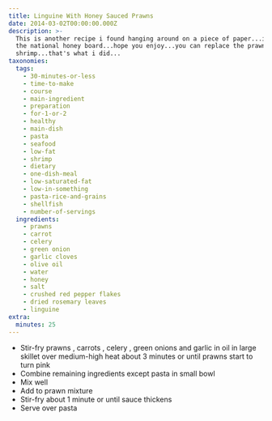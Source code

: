 ```yaml
---
title: Linguine With Honey Sauced Prawns
date: 2014-03-02T00:00:00.000Z
description: >-
  This is another recipe i found hanging around on a piece of paper...it's from
  the national honey board...hope you enjoy...you can replace the prawns with
  shrimp...that's what i did...
taxonomies:
  tags:
    - 30-minutes-or-less
    - time-to-make
    - course
    - main-ingredient
    - preparation
    - for-1-or-2
    - healthy
    - main-dish
    - pasta
    - seafood
    - low-fat
    - shrimp
    - dietary
    - one-dish-meal
    - low-saturated-fat
    - low-in-something
    - pasta-rice-and-grains
    - shellfish
    - number-of-servings
  ingredients:
    - prawns
    - carrot
    - celery
    - green onion
    - garlic cloves
    - olive oil
    - water
    - honey
    - salt
    - crushed red pepper flakes
    - dried rosemary leaves
    - linguine
extra:
  minutes: 25
---
```

 - Stir-fry prawns , carrots , celery , green onions and garlic in oil in large skillet over medium-high heat about 3 minutes or until prawns start to turn pink
 - Combine remaining ingredients except pasta in small bowl
 - Mix well
 - Add to prawn mixture
 - Stir-fry about 1 minute or until sauce thickens
 - Serve over pasta
